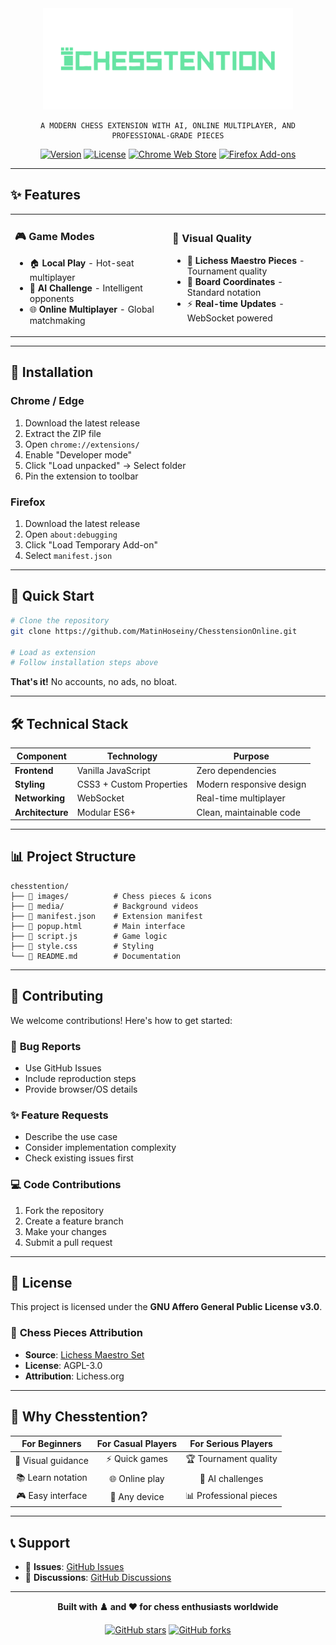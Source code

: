 <div align="center">

<img src="images/chesstention-logo.png" alt="Chesstention Logo" width="400">


```
A MODERN CHESS EXTENSION WITH AI, ONLINE MULTIPLAYER, AND PROFESSIONAL-GRADE PIECES
```

[![Version](https://img.shields.io/badge/version-1.0.0-blue.svg)](https://github.com/MatinHoseiny/ChesstensionOnline)
[![License](https://img.shields.io/badge/license-AGPL--3.0-orange.svg)](LICENSE)
[![Chrome Web Store](https://img.shields.io/badge/Chrome-Extension-green.svg)](https://chrome.google.com/webstore)
[![Firefox Add-ons](https://img.shields.io/badge/Firefox-Add--on-orange.svg)](https://addons.mozilla.org)

</div>

---

## ✨ Features

<table>
<tr>
<td width="50%">

### 🎮 **Game Modes**
- 🏠 **Local Play** - Hot-seat multiplayer
- 🤖 **AI Challenge** - Intelligent opponents
- 🌐 **Online Multiplayer** - Global matchmaking

</td>
<td width="50%">

### 🎨 **Visual Quality**
- 🎯 **Lichess Maestro Pieces** - Tournament quality
- 📐 **Board Coordinates** - Standard notation
- ⚡ **Real-time Updates** - WebSocket powered

</td>
</tr>
</table>

---

## 🚀 Installation

### Chrome / Edge
1. Download the latest release
2. Extract the ZIP file
3. Open `chrome://extensions/`
4. Enable "Developer mode"
5. Click "Load unpacked" → Select folder
6. Pin the extension to toolbar

### Firefox
1. Download the latest release
2. Open `about:debugging`
3. Click "Load Temporary Add-on"
4. Select `manifest.json`

---

## 🎯 Quick Start

```bash
# Clone the repository
git clone https://github.com/MatinHoseiny/ChesstensionOnline.git

# Load as extension
# Follow installation steps above
```

**That's it!** No accounts, no ads, no bloat.

---

## 🛠️ Technical Stack

| Component | Technology | Purpose |
|-----------|------------|---------|
| **Frontend** | Vanilla JavaScript | Zero dependencies |
| **Styling** | CSS3 + Custom Properties | Modern responsive design |
| **Networking** | WebSocket | Real-time multiplayer |
| **Architecture** | Modular ES6+ | Clean, maintainable code |

---

## 📊 Project Structure

```
chesstention/
├── 📁 images/          # Chess pieces & icons
├── 📁 media/           # Background videos
├── 📄 manifest.json    # Extension manifest
├── 📄 popup.html       # Main interface
├── 📄 script.js        # Game logic
├── 📄 style.css        # Styling
└── 📄 README.md        # Documentation
```

---

## 🤝 Contributing

We welcome contributions! Here's how to get started:

### 🐛 **Bug Reports**
- Use GitHub Issues
- Include reproduction steps
- Provide browser/OS details

### ✨ **Feature Requests**
- Describe the use case
- Consider implementation complexity
- Check existing issues first

### 💻 **Code Contributions**
1. Fork the repository
2. Create a feature branch
3. Make your changes
4. Submit a pull request

---

## 📄 License

This project is licensed under the **GNU Affero General Public License v3.0**.

### 🎨 **Chess Pieces Attribution**
- **Source**: [Lichess Maestro Set](https://github.com/lichess-org/lila/tree/master/public/piece/maestro)
- **License**: AGPL-3.0
- **Attribution**: Lichess.org

---

## 🌟 Why Chesstention?

<div align="center">

| **For Beginners** | **For Casual Players** | **For Serious Players** |
|:-----------------:|:---------------------:|:----------------------:|
| 🎯 Visual guidance | ⚡ Quick games | 🏆 Tournament quality |
| 📚 Learn notation | 🌐 Online play | 🧠 AI challenges |
| 🎮 Easy interface | 📱 Any device | 📊 Professional pieces |

</div>

---

## 📞 Support

- 🐛 **Issues**: [GitHub Issues](https://github.com/MatinHoseiny/ChesstensionOnline/issues)
- 💬 **Discussions**: [GitHub Discussions](https://github.com/MatinHoseiny/ChesstensionOnline/discussions)


---

<div align="center">

**Built with ♟️ and ❤️ for chess enthusiasts worldwide**

[![GitHub stars](https://img.shields.io/github/stars/MatinHoseiny/ChesstensionOnline?style=social)](https://github.com/MatinHoseiny/ChesstensionOnline)
[![GitHub forks](https://img.shields.io/github/forks/MatinHoseiny/ChesstensionOnline?style=social)](https://github.com/MatinHoseiny/ChesstensionOnline)

</div>